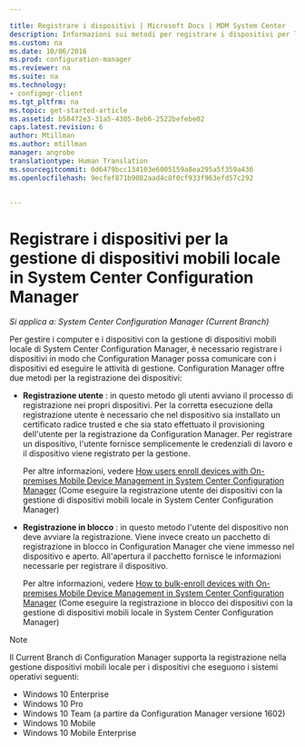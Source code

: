 ```yaml
---

title: Registrare i dispositivi | Microsoft Docs | MDM System Center
description: Informazioni sui metodi per registrare i dispositivi per la gestione di dispositivi mobili locale in System Center Configuration Manager.
ms.custom: na
ms.date: 10/06/2016
ms.prod: configuration-manager
ms.reviewer: na
ms.suite: na
ms.technology:
- configmgr-client
ms.tgt_pltfrm: na
ms.topic: get-started-article
ms.assetid: b58472e3-31a5-4305-8eb6-2522befebe02
caps.latest.revision: 6
author: Mtillman
ms.author: mtillman
manager: angrobe
translationtype: Human Translation
ms.sourcegitcommit: 0d6479bcc134103e6005159a8ea295a5f359a436
ms.openlocfilehash: 9ecfef871b9082aad4c8f0cf933f963efd57c292


---
```

# <a name="enroll-devices-for-on-premises-mobile-device-management-in-system-center-configuration-manager"></a>Registrare i dispositivi per la gestione di dispositivi mobili locale in System Center Configuration Manager

*Si applica a: System Center Configuration Manager (Current Branch)*

Per gestire i computer e i dispositivi con la gestione di dispositivi mobili locale di System Center Configuration Manager, è necessario registrare i dispositivi in modo che Configuration Manager possa comunicare con i dispositivi ed eseguire le attività di gestione. Configuration Manager offre due metodi per la registrazione dei dispositivi:  

-   **Registrazione utente** : in questo metodo gli utenti avviano il processo di registrazione nei propri dispositivi. Per la corretta esecuzione della registrazione utente è necessario che nel dispositivo sia installato un certificato radice trusted e che sia stato effettuato il provisioning dell'utente per la registrazione da Configuration Manager.  Per registrare un dispositivo, l'utente fornisce semplicemente le credenziali di lavoro e il dispositivo viene registrato per la gestione.  

     Per altre informazioni, vedere [How users enroll devices with On-premises Mobile Device Management in System Center Configuration Manager](../../mdm/deploy-use/user-enroll-devices-on-premises-mdm.md) (Come eseguire la registrazione utente dei dispositivi con la gestione di dispositivi mobili locale in System Center Configuration Manager)  

-   **Registrazione in blocco** : in questo metodo l'utente del dispositivo non deve avviare la registrazione. Viene invece creato un pacchetto di registrazione in blocco in Configuration Manager che viene immesso nel dispositivo e aperto. All'apertura il pacchetto fornisce le informazioni necessarie per registrare il dispositivo.  

     Per altre informazioni, vedere [How to bulk-enroll devices with On-premises Mobile Device Management in System Center Configuration Manager](../../mdm/deploy-use/bulk-enroll-devices-on-premises-mdm.md) (Come eseguire la registrazione in blocco dei dispositivi con la gestione di dispositivi mobili locale in System Center Configuration Manager)  

 > [!NOTE]  
>  Il Current Branch di Configuration Manager supporta la registrazione nella gestione dispositivi mobili locale per i dispositivi che eseguono i sistemi operativi seguenti:  
>   
>  -   Windows 10 Enterprise  
> -   Windows 10 Pro  
> -   Windows 10 Team \(a partire da Configuration Manager versione 1602\)  
> -   Windows 10 Mobile  
> -   Windows 10 Mobile Enterprise   



<!--HONumber=Dec16_HO3-->


